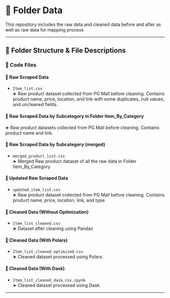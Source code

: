 # 🧼 Folder Data

This repository includes the raw data and cleaned data before and after as well as raw data for mapping process 

---

## 📁 Folder Structure & File Descriptions



### 🧪 Code Files

#### 🔹 Raw Scraped Data
- `Item_list.csv`  
  ➤ Raw product dataset collected from PG Mall before cleaning. Contains product name, price, location, and link with some duplicates, null values, and uncleaned fields.

#### 🔹 Raw Scraped Data by Subcategory in Folder Item_By_Category 
  ➤ Raw product datasets collected from PG Mall before cleaning. Contains product name and link.

#### 🔹 Raw Scraped Data by Subcategory (merged)
- `merged_product_list.csv`  
  ➤ Merged Raw product dataset of all the raw data in Folder Item_By_Category 

#### 🔹 Updated Raw Scraped Data
- `updated_item_list.csv`  
  ➤ Raw product dataset collected from PG Mall before cleaning. Contains product name, price, location, link, and type 

#### 🔹 Cleaned Data (Without Optimization)
- `Item_list_cleaned.csv`  
  ➤ Dataset after cleaning using Pandas

#### 🔹 Cleaned Data (With Polars)
- `Item_list_cleaned_optimized.csv`  
  ➤ Cleaned dataset processed using Polars.

#### 🔹 Cleaned Data (With Dask)
- `Item_list_cleaned_dask.csv.ipynb`  
  ➤ Cleaned dataset processed using Dask. 


---




